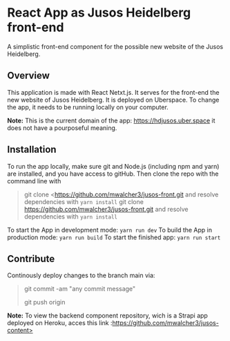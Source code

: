 # React App as Jusos Heidelberg front-end
A simplistic front-end component for the possible new website of the Jusos Heidelberg.

## Overview

This application is made with React Netxt.js. It serves for the front-end the new website of Jusos Heidelberg. It is deployed on Uberspace. To change the app, it needs to be running locally on your computer.

**Note:** This is the current domain of the app: https://hdjusos.uber.space it does not have a pourposeful meaning. 

## Installation 

To run the app locally, make sure git and Node.js (including npm and yarn) are installed, and you have access to gitHub. Then clone the repo with the command line with

>git clone <https://github.com/mwalcher3/jusos-front.git
and resolve dependencies with ```yarn install```
>git clone https://github.com/mwalcher3/jusos-front.git
and resolve dependencies with ```yarn install```


To start the App in development mode: ```yarn run dev``` To build the App in production mode: ```yarn run build``` To start the finished app: ```yarn run start```

## Contribute

Continously deploy changes to the branch main via:

>git commit -am "any commit message"
>
>git push origin 


**Note:** To view the backend component repository, wich is a Strapi app deployed on Heroku, acces this link :https://github.com/mwalcher3/jusos-content>
